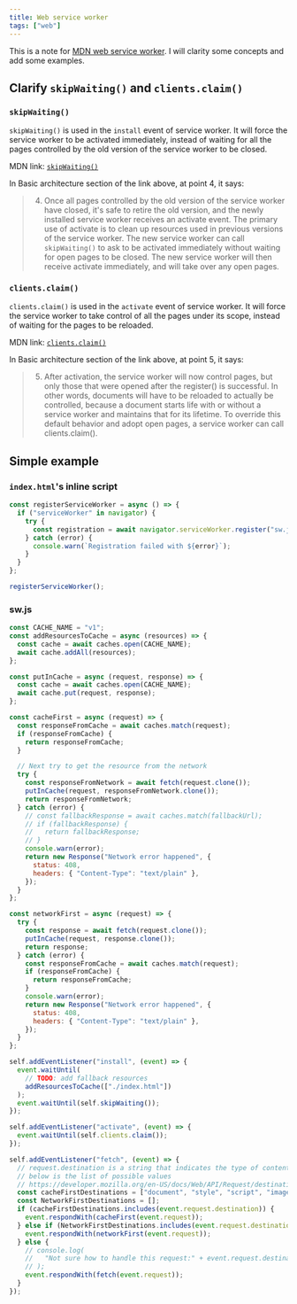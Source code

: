 ```yaml
---
title: Web service worker
tags: ["web"]
---
```


This is a note for [MDN web service worker](https://developer.mozilla.org/en-US/docs/Web/API/Service_Worker_API). I will clarity some concepts and add some examples.

## Clarify `skipWaiting()` and `clients.claim()`

### `skipWaiting()`

`skipWaiting()` is used in the `install` event of service worker. It will force the service worker to be activated immediately, instead of waiting for all the pages controlled by the old version of the service worker to be closed.

MDN link: [`skipWaiting()`](https://developer.mozilla.org/en-US/docs/Web/API/Service_Worker_API/Using_Service_Workers#basic_architecture)

In Basic architecture section of the link above, at point 4, it says:

> 4. Once all pages controlled by the old version of the service worker have closed, it's safe to retire the old version, and the newly installed service worker receives an activate event. The primary use of activate is to clean up resources used in previous versions of the service worker. The new service worker can call `skipWaiting()` to ask to be activated immediately without waiting for open pages to be closed. The new service worker will then receive activate immediately, and will take over any open pages.

### `clients.claim()`

`clients.claim()` is used in the `activate` event of service worker. It will force the service worker to take control of all the pages under its scope, instead of waiting for the pages to be reloaded.

MDN link: [`clients.claim()`](https://developer.mozilla.org/en-US/docs/Web/API/Service_Worker_API/Using_Service_Workers#basic_architecture)

In Basic architecture section of the link above, at point 5, it says:

> 5. After activation, the service worker will now control pages, but only those that were opened after the register() is successful. In other words, documents will have to be reloaded to actually be controlled, because a document starts life with or without a service worker and maintains that for its lifetime. To override this default behavior and adopt open pages, a service worker can call clients.claim().

## Simple example

### `index.html`'s inline script

```js
const registerServiceWorker = async () => {
  if ("serviceWorker" in navigator) {
    try {
      const registration = await navigator.serviceWorker.register("sw.js");
    } catch (error) {
      console.warn(`Registration failed with ${error}`);
    }
  }
};

registerServiceWorker();
```

### sw.js

```js
const CACHE_NAME = "v1";
const addResourcesToCache = async (resources) => {
  const cache = await caches.open(CACHE_NAME);
  await cache.addAll(resources);
};

const putInCache = async (request, response) => {
  const cache = await caches.open(CACHE_NAME);
  await cache.put(request, response);
};

const cacheFirst = async (request) => {
  const responseFromCache = await caches.match(request);
  if (responseFromCache) {
    return responseFromCache;
  }

  // Next try to get the resource from the network
  try {
    const responseFromNetwork = await fetch(request.clone());
    putInCache(request, responseFromNetwork.clone());
    return responseFromNetwork;
  } catch (error) {
    // const fallbackResponse = await caches.match(fallbackUrl);
    // if (fallbackResponse) {
    //   return fallbackResponse;
    // }
    console.warn(error);
    return new Response("Network error happened", {
      status: 408,
      headers: { "Content-Type": "text/plain" },
    });
  }
};

const networkFirst = async (request) => {
  try {
    const response = await fetch(request.clone());
    putInCache(request, response.clone());
    return response;
  } catch (error) {
    const responseFromCache = await caches.match(request);
    if (responseFromCache) {
      return responseFromCache;
    }
    console.warn(error);
    return new Response("Network error happened", {
      status: 408,
      headers: { "Content-Type": "text/plain" },
    });
  }
};

self.addEventListener("install", (event) => {
  event.waitUntil(
    // TODO: add fallback resources
    addResourcesToCache(["./index.html"])
  );
  event.waitUntil(self.skipWaiting());
});

self.addEventListener("activate", (event) => {
  event.waitUntil(self.clients.claim());
});

self.addEventListener("fetch", (event) => {
  // request.destination is a string that indicates the type of content being requested.
  // below is the list of possible values
  // https://developer.mozilla.org/en-US/docs/Web/API/Request/destination
  const cacheFirstDestinations = ["document", "style", "script", "image"];
  const NetworkFirstDestinations = [];
  if (cacheFirstDestinations.includes(event.request.destination)) {
    event.respondWith(cacheFirst(event.request));
  } else if (NetworkFirstDestinations.includes(event.request.destination)) {
    event.respondWith(networkFirst(event.request));
  } else {
    // console.log(
    //   "Not sure how to handle this request:" + event.request.destination
    // );
    event.respondWith(fetch(event.request));
  }
});
```

